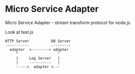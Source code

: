 # Micro Service Adapter
Micro Service Adapter - stream transform protocol for node.js

Look at test.js

```
HTTP Server          DB Server
-----------          ---------
  adapter  <--------> adapter
     ^                  ^
     |     Log Server   |
     |     ----------   |
     ----->  adapter <---
```